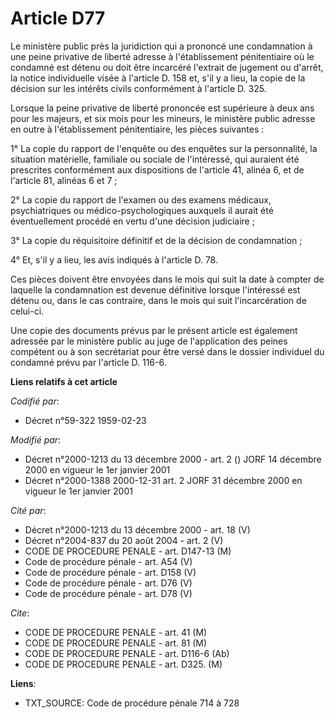 # Article D77

Le ministère public près la juridiction qui a prononcé une condamnation à une peine privative de liberté adresse à
l'établissement pénitentiaire où le condamné est détenu ou doit être incarcéré l'extrait de jugement ou d'arrêt, la notice
individuelle visée à l'article D. 158 et, s'il y a lieu, la copie de la décision sur les intérêts civils conformément à
l'article D. 325.

Lorsque la peine privative de liberté prononcée est supérieure à deux ans pour les majeurs, et six mois pour les mineurs, le
ministère public adresse en outre à l'établissement pénitentiaire, les pièces suivantes :

1° La copie du rapport de l'enquête ou des enquêtes sur la personnalité, la situation matérielle, familiale ou sociale de
l'intéressé, qui auraient été prescrites conformément aux dispositions de l'article 41, alinéa 6, et de l'article 81, alinéas
6 et 7 ;

2° La copie du rapport de l'examen ou des examens médicaux, psychiatriques ou médico-psychologiques auxquels il aurait été
éventuellement procédé en vertu d'une décision judiciaire ;

3° La copie du réquisitoire définitif et de la décision de condamnation ;

4° Et, s'il y a lieu, les avis indiqués à l'article D. 78.

Ces pièces doivent être envoyées dans le mois qui suit la date à compter de laquelle la condamnation est devenue définitive
lorsque l'intéressé est détenu ou, dans le cas contraire, dans le mois qui suit l'incarcération de celui-ci.

Une copie des documents prévus par le présent article est également adressée par le ministère public au juge de l'application
des peines compétent ou à son secrétariat pour être versé dans le dossier individuel du condamné prévu par l'article D.
116-6.

**Liens relatifs à cet article**

_Codifié par_:

  - Décret n°59-322 1959-02-23

_Modifié par_:

  - Décret n°2000-1213 du 13 décembre 2000 - art. 2 () JORF 14 décembre 2000 en vigueur le 1er janvier 2001
  - Décret n°2000-1388 2000-12-31 art. 2 JORF 31 décembre 2000 en vigueur le 1er janvier 2001

_Cité par_:

  - Décret n°2000-1213 du 13 décembre 2000 - art. 18 (V)
  - Décret n°2004-837 du 20 août 2004 - art. 2 (V)
  - CODE DE PROCEDURE PENALE - art. D147-13 (M)
  - Code de procédure pénale - art. A54 (V)
  - Code de procédure pénale - art. D158 (V)
  - Code de procédure pénale - art. D76 (V)
  - Code de procédure pénale - art. D78 (V)

_Cite_:

  - CODE DE PROCEDURE PENALE - art. 41 (M)
  - CODE DE PROCEDURE PENALE - art. 81 (M)
  - CODE DE PROCEDURE PENALE - art. D116-6 (Ab)
  - CODE DE PROCEDURE PENALE - art. D325. (M)

**Liens**:

  - TXT_SOURCE: Code de procédure pénale 714 à 728
